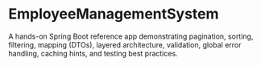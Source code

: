 # EmployeeManagementSystem
A hands-on Spring Boot reference app demonstrating pagination, sorting, filtering, mapping (DTOs), layered architecture, validation, global error handling, caching hints, and testing best practices.
